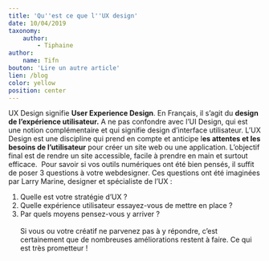 ```yaml
---
title: 'Qu''est ce que l''UX design'
date: 10/04/2019
taxonomy:
    author:
        - Tiphaine
author:
    name: Tifn
bouton: 'Lire un autre article'
lien: /blog
color: yellow
position: center
---
```


UX Design signifie **User Experience Design**. En Français, il s’agit du **design de l’expérience utilisateur.** A ne pas confondre avec l’UI Design, qui est une notion complémentaire et qui signifie design d’interface utilisateur. L’UX Design est une discipline qui prend en compte et anticipe l**es attentes et les besoins de l’utilisateur** pour créer un site web ou une application. L’objectif final est de rendre  un  site accessible, facile à prendre en main et surtout efficace.
​
Pour savoir si vos outils numériques ont été bien pensés, il suffit de poser 3 questions à votre webdesigner. Ces questions ont été imaginées par Larry Marine, designer et spécialiste de l’UX :  
1) Quelle est votre stratégie d’UX ?  
2) Quelle expérience utilisateur essayez-vous de mettre en place ?  
3) Par quels moyens pensez-vous y arriver ?  
​  
Si vous ou votre créatif ne parvenez pas à y répondre, c’est certainement que de nombreuses améliorations restent à faire. Ce qui est très prometteur !
